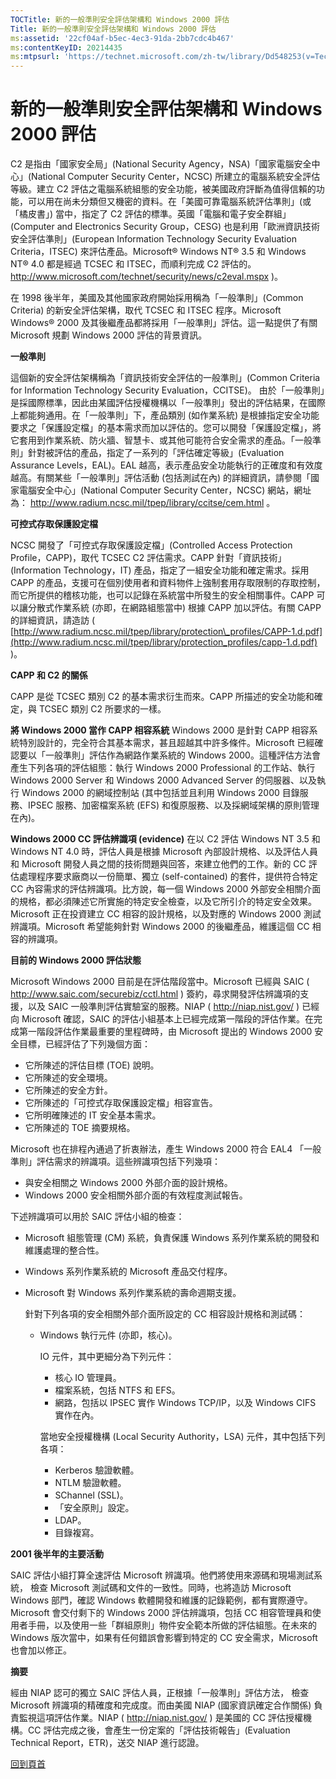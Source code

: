 ```yaml
---
TOCTitle: 新的一般準則安全評估架構和 Windows 2000 評估
Title: 新的一般準則安全評估架構和 Windows 2000 評估
ms:assetid: '22cf04af-b5ec-4ec3-91da-2bb7cdc4b467'
ms:contentKeyID: 20214435
ms:mtpsurl: 'https://technet.microsoft.com/zh-tw/library/Dd548253(v=TechNet.10)'
---
```


新的一般準則安全評估架構和 Windows 2000 評估
============================================

C2 是指由「國家安全局」(National Security Agency，NSA)「國家電腦安全中心」(National Computer Security Center，NCSC) 所建立的電腦系統安全評估等級。建立 C2 評估之電腦系統組態的安全功能，被美國政府評斷為值得信賴的功能，可以用在尚未分類但又機密的資料。在「美國可靠電腦系統評估準則」(或「橘皮書」) 當中，指定了 C2 評估的標準。英國「電腦和電子安全群組」(Computer and Electronics Security Group，CESG) 也是利用「歐洲資訊技術安全評估準則」(European Information Technology Security Evaluation Criteria，ITSEC) 來評估產品。Microsoft® Windows NT® 3.5 和 Windows NT® 4.0 都是經過 TCSEC 和 ITSEC，而順利完成 C2 評估的。 <http://www.microsoft.com/technet/security/news/c2eval.mspx> )。

在 1998 後半年，美國及其他國家政府開始採用稱為「一般準則」(Common Criteria) 的新安全評估架構，取代 TCSEC 和 ITSEC 程序。Microsoft Windows® 2000 及其後繼產品都將採用「一般準則」評估。這一點提供了有關 Microsoft 規劃 Windows 2000 評估的背景資訊。

**一般準則**

這個新的安全評估架構稱為「資訊技術安全評估的一般準則」(Common Criteria for Information Technology Security Evaluation，CCITSE)。 由於「一般準則」是採國際標準，因此由某國評估授權機構以「一般準則」發出的評估結果，在國際上都能夠通用。在「一般準則」下，產品類別 (如作業系統) 是根據指定安全功能要求之「保護設定檔」的基本需求而加以評估的。您可以開發「保護設定檔」，將它套用到作業系統、防火牆、智慧卡、或其他可能符合安全需求的產品。「一般準則」針對被評估的產品，指定了一系列的「評估確定等級」(Evaluation Assurance Levels，EAL)。EAL 越高，表示產品安全功能執行的正確度和有效度越高。有關某些「一般準則」評估活動 (包括測試在內) 的詳細資訊，請參閱「國家電腦安全中心」(National Computer Security Center，NCSC) 網站，網址為： <http://www.radium.ncsc.mil/tpep/library/ccitse/cem.html> 。

**可控式存取保護設定檔**

NCSC 開發了「可控式存取保護設定檔」(Controlled Access Protection Profile，CAPP)，取代 TCSEC C2 評估需求。CAPP 針對「資訊技術」(Information Technology，IT) 產品，指定了一組安全功能和確定需求。採用 CAPP 的產品，支援可在個別使用者和資料物件上強制套用存取限制的存取控制，而它所提供的稽核功能，也可以記錄在系統當中所發生的安全相關事件。CAPP 可以讓分散式作業系統 (亦即，在網路組態當中) 根據 CAPP 加以評估。有關 CAPP 的詳細資訊，請造訪 ( [http://www.radium.ncsc.mil/tpep/library/protection\_profiles/CAPP-1.d.pdf](http://www.radium.ncsc.mil/tpep/library/protection_profiles/capp-1.d.pdf) )。 

**CAPP 和 C2 的關係**

CAPP 是從 TCSEC 類別 C2 的基本需求衍生而來。CAPP 所描述的安全功能和確定，與 TCSEC 類別 C2 所要求的一樣。

**將 Windows 2000 當作 CAPP 相容系統**
Windows 2000 是針對 CAPP 相容系統特別設計的，完全符合其基本需求，甚且超越其中許多條件。Microsoft 已經確認要以「一般準則」評估作為網路作業系統的 Windows 2000。這種評估方法會產生下列各項的評估組態：執行 Windows 2000 Professional 的工作站、執行 Windows 2000 Server 和 Windows 2000 Advanced Server 的伺服器、以及執行 Windows 2000 的網域控制站 (其中包括並且利用 Windows 2000 目錄服務、IPSEC 服務、加密檔案系統 (EFS) 和復原服務、以及採網域架構的原則管理在內)。 

**Windows 2000 CC 評估辨識項 (evidence)**
在以 C2 評估 Windows NT 3.5 和 Windows NT 4.0 時，評估人員是根據 Microsoft 內部設計規格、以及評估人員和 Microsoft 開發人員之間的技術問題與回答，來建立他們的工作。新的 CC 評估處理程序要求廠商以一份簡單、獨立 (self-contained) 的套件，提供符合特定 CC 內容需求的評估辨識項。比方說，每一個 Windows 2000 外部安全相關介面的規格，都必須陳述它所實施的特定安全檢查，以及它所引介的特定安全效果。Microsoft 正在投資建立 CC 相容的設計規格，以及對應的 Windows 2000 測試辨識項。Microsoft 希望能夠針對 Windows 2000 的後繼產品，維護這個 CC 相容的辨識項。

**目前的 Windows 2000 評估狀態**

Microsoft Windows 2000 目前是在評估階段當中。Microsoft 已經與 SAIC ( <http://www.saic.com/securebiz/cctl.html> ) 簽約，尋求開發評估辨識項的支援，以及 SAIC 一般準則評估實驗室的服務。NIAP ( <http://niap.nist.gov/> ) 已經向 Microsoft 確認，SAIC 的評估小組基本上已經完成第一階段的評估作業。在完成第一階段評估作業最重要的里程碑時，由 Microsoft 提出的 Windows 2000 安全目標，已經評估了下列幾個方面：

-   它所陳述的評估目標 (TOE) 說明。
-   它所陳述的安全環境。
-   它所陳述的安全方針。
-   它所陳述的「可控式存取保護設定檔」相容宣告。
-   它所明確陳述的 IT 安全基本需求。
-   它所陳述的 TOE 摘要規格。

Microsoft 也在排程內通過了折衷辦法，產生 Windows 2000 符合 EAL4 「一般準則」評估需求的辨識項。這些辨識項包括下列幾項：

-   與安全相關之 Windows 2000 外部介面的設計規格。
-   Windows 2000 安全相關外部介面的有效程度測試報告。

下述辨識項可以用於 SAIC 評估小組的檢查：

-   Microsoft 組態管理 (CM) 系統，負責保護 Windows 系列作業系統的開發和維護處理的整合性。
-   Windows 系列作業系統的 Microsoft 產品交付程序。
-   Microsoft 對 Windows 系列作業系統的壽命週期支援。

    針對下列各項的安全相關外部介面所設定的 CC 相容設計規格和測試碼：

    -   Windows 執行元件 (亦即，核心)。

        IO 元件，其中更細分為下列元件：

        -   核心 IO 管理員。
        -   檔案系統，包括 NTFS 和 EFS。
        -   網路，包括以 IPSEC 實作 Windows TCP/IP，以及 Windows CIFS 實作在內。

        當地安全授權機構 (Local Security Authority，LSA) 元件，其中包括下列各項：

        -   Kerberos 驗證軟體。
        -   NTLM 驗證軟體。
        -   SChannel (SSL)。
        -   「安全原則」設定。
        -   LDAP。
        -   目錄複寫。

**2001 後半年的主要活動**

SAIC 評估小組打算全速評估 Microsoft 辨識項。他們將使用來源碼和現場測試系統， 檢查 Microsoft 測試碼和文件的一致性。同時，也將造訪 Microsoft Windows 部門，確認 Windows 軟體開發和維護的記錄範例，都有實際遵守。Microsoft 會交付剩下的 Windows 2000 評估辨識項，包括 CC 相容管理員和使用者手冊，以及使用一些「群組原則」物件安全範本所做的評估組態。在未來的 Windows 版次當中，如果有任何錯誤會影響到特定的 CC 安全需求，Microsoft 也會加以修正。

**摘要**

經由 NIAP 認可的獨立 SAIC 評估人員，正根據「一般準則」評估方法， 檢查 Microsoft 辨識項的精確度和完成度。而由美國 NIAP (國家資訊確定合作關係) 負責監視這項評估作業。NIAP ( <http://niap.nist.gov/> ) 是美國的 CC 評估授權機構。CC 評估完成之後，會產生一份定案的「評估技術報告」(Evaluation Technical Report，ETR)，送交 NIAP 進行認證。

[](#mainsection)[回到頁首](#mainsection)
